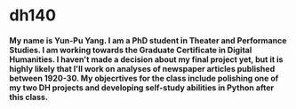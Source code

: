 # dh140
#### My name is Yun-Pu Yang. I am a PhD student in Theater and Performance Studies. I am working towards the Graduate Certificate in Digital Humanities. I haven't made a decision about my final project yet, but it is highly likely that I'll work on analyses of newspaper articles published between 1920-30. My objecrtives for the class include polishing one of my two DH projects and developing self-study abilities in Python after this class. 
